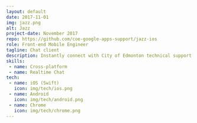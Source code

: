 ```yaml
---
layout: default
date: 2017-11-01
img: jazz.png
alt: Jazz
project-date: November 2017
repo: https://github.com/coe-google-apps-support/jazz-ios
role: Front-end Mobile Engineer
tagline: Chat client
description: Instantly connect with City of Edmonton technical support staff. Jazz works on all your devices. On Android, iOS and in your Chrome browser, feel free to start a conversation with our knowledgeable support staff now.
skills:
 - name: Cross-platform
 - name: Realtime Chat
tech:
 - name: iOS (Swift)
   icon: img/tech/ios.png
 - name: Android
   icon: img/tech/android.png
 - name: Chrome
   icon: img/tech/chrome.png
---
```

